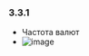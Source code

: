### 3.3.1
- Частота валют 
- ![image](https://user-images.githubusercontent.com/79518116/209918582-1467ad7d-0c41-47ad-8d4e-902a4599ce76.png)
